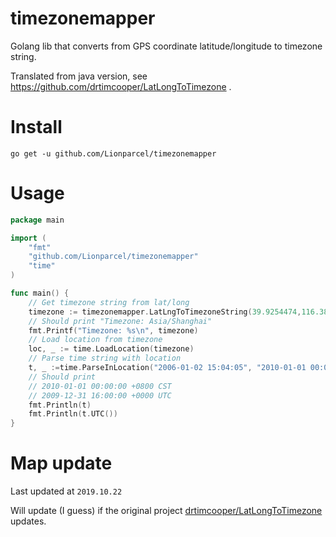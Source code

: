 # timezonemapper
Golang lib that converts from GPS coordinate latitude/longitude to timezone string. 

Translated from java version, see https://github.com/drtimcooper/LatLongToTimezone .

# Install

```shell script
go get -u github.com/Lionparcel/timezonemapper
```

# Usage

```go
package main

import (
	"fmt"
	"github.com/Lionparcel/timezonemapper"
	"time"
)

func main() {
	// Get timezone string from lat/long
	timezone := timezonemapper.LatLngToTimezoneString(39.9254474,116.3870752)
	// Should print "Timezone: Asia/Shanghai"
	fmt.Printf("Timezone: %s\n", timezone)
	// Load location from timezone
	loc, _ := time.LoadLocation(timezone)
	// Parse time string with location
	t, _ :=time.ParseInLocation("2006-01-02 15:04:05", "2010-01-01 00:00:00", loc)
	// Should print
	// 2010-01-01 00:00:00 +0800 CST
	// 2009-12-31 16:00:00 +0000 UTC
	fmt.Println(t)
	fmt.Println(t.UTC())
}
```

# Map update

Last updated at `2019.10.22`

Will update (I guess) if the original project [drtimcooper/LatLongToTimezone](https://github.com/drtimcooper/LatLongToTimezone) updates. 
